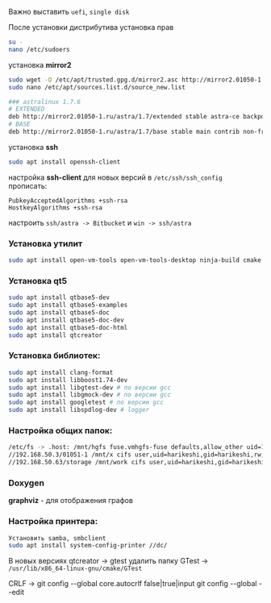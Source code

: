 Важно выставить `uefi`, `single disk`

После установки дистрибутива
установка прав
```sh
su -
nano /etc/sudoers
```
установка **mirror2**
```sh
sudo wget -O /etc/apt/trusted.gpg.d/mirror2.asc http://mirror2.01050-1.ru/mirror2.asc
sudo nano /etc/apt/sources.list.d/source_new.list
```
```sh
### astralinux 1.7.6
# EXTENDED
deb http://mirror2.01050-1.ru/astra/1.7/extended stable astra-ce backports contrib gitlab main non-free #experimental
# BASE
deb http://mirror2.01050-1.ru/astra/1.7/base stable main contrib non-free
```
установка **ssh**
```sh
sudo apt install openssh-client
```
настройка **ssh-client** для новых версий
в `/etc/ssh/ssh_config` прописать:
```
PubkeyAcceptedAlgorithms +ssh-rsa
HostkeyAlgorithms +ssh-rsa
```
настроить `ssh/astra -> Bitbucket` и `win -> ssh/astra`
### Установка утилит
```sh
sudo apt install open-vm-tools open-vm-tools-desktop ninja-build cmake git gcc g++ gdb doxygen dolphin kate
```
### Установка **qt5**
```sh
sudo apt install qtbase5-dev
sudo apt install qtbase5-examples
sudo apt install qtbase5-doc
sudo apt install qtbase5-doc-dev
sudo apt install qtbase5-doc-html
sudo apt install qtcreator
```
### Установка библиотек:
```sh
sudo apt install clang-format
sudo apt install libboost1.74-dev
sudo apt install libgtest-dev # по версии gcc
sudo apt install libgmock-dev # по версии gcc
sudo apt install googletest # по версии gcc
sudo apt install libspdlog-dev # logger
```
### Настройка общих папок:
```sh
/etc/fs -> .host: /mnt/hgfs fuse.vmhgfs-fuse defaults,allow_other uid=1000 0 0
//192.168.50.3/01051-1 /mnt/x cifs user,uid=harikeshi,gid=harikeshi,rw,suid,username=shchegolikhinsn,pass= 0 0
//192.168.50.63/storage /mnt/work cifs user,uid=harikeshi,gid=harikeshi,rw,suid,username=storage,pass= 0 0
```
### Doxygen
**graphviz** - для отображения графов

### Настройка принтера:
```sh
Установить samba, smbclient 
sudo apt install system-config-printer //dc/
```
В новых версиях qtcreator -> gtest
удалить папку GTest -> `/usr/lib/x86_64-linux-gnu/cmake/GTest`

CRLF -> git config --global core.autocrlf false|true|input
	git config --global --edit 





